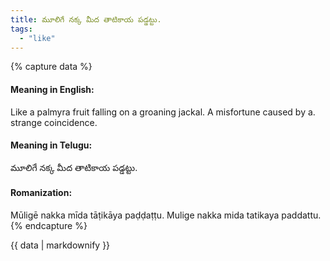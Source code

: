 ```yaml
---
title: మూలిగే నక్క మీద తాటికాయ పడ్డట్టు.
tags:
  - "like"
---
```


{% capture data %}
#### Meaning in English:
Like a palmyra fruit falling on a groaning jackal.
A misfortune caused by a. strange coincidence.

#### Meaning in Telugu:
మూలిగే నక్క మీద తాటికాయ పడ్డట్టు.

#### Romanization:
Mūligē nakka mīda tāṭikāya paḍḍaṭṭu.
Mulige nakka mida tatikaya paddattu.
{% endcapture %}

{{ data | markdownify }}

